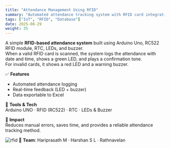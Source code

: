 ```yaml
---
title: "Attendance Management Using RFID"
summary: "Automated attendance tracking system with RFID card integration and database management."
tags: ["IoT", "RFID", "Database"]
date: 2025-08-29
weight: 35
---
```


A simple **RFID-based attendance system** built using Arduino Uno, RC522 RFID module, RTC, LEDs, and buzzer.  
When a valid RFID card is scanned, the system logs the attendance with date and time, shows a green LED, and plays a confirmation tone.  
For invalid cards, it shows a red LED and a warning buzzer.

✅ **Features**  
- Automated attendance logging  
- Real-time feedback (LED + buzzer)  
- Data exportable to Excel  

🔧 **Tools & Tech**  
Arduino UNO · RFID (RC522) · RTC · LEDs & Buzzer  

🚀 **Impact**  
Reduces manual errors, saves time, and provides a reliable attendance tracking method.  

![rfid](projects/rfid.png)
👥 **Team**: Hariprasath M · Harshan S L · Rathnavelan  
